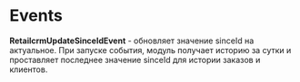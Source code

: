 # Events

**RetailcrmUpdateSinceIdEvent** - обновляет значение sinceId на актуальное.
При запуске события, модуль получает историю за сутки и проставляет последнее значение sinceId для истории заказов и клиентов.
